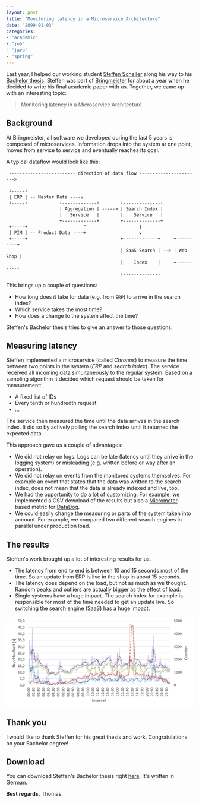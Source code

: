 ```yaml
---
layout: post
title: "Monitoring latency in a Microservice Architecture"
date: "2099-01-03"
categories:
- "academic"
- "job" 
- "java"
- "spring"
---
```


Last year, I helped our working student [Steffen Scheller](https://www.xing.com/profile/Steffen_Scheller7) along his way to his [Bachelor thesis](/assets/pdf/Bachelor-Thesis_Steffen-Scheller.pdf).
Steffen was part of [Bringmeister](https://www.bringmeister.de/) for about a year when he decided to write his final academic paper with us.
Together, we came up with an interesting topic: 

> Monitoring latency in a Microservice Architecture

## Background

At Bringmeister, all software we developed during the last 5 years is composed of microservices.
Information drops into the system at one point, moves from service to service and eventually reaches its goal.

A typical dataflow would look like this:

```
 ------------------------- direction of data flow ----------------------->

 +-----+
 | ERP | -- Master Data ----v
 +-----+            +-------------+        +--------------+    
                    | Aggregation | -----> | Search Index | 
                    |   Service   |        |    Service   | 
                    +-------------+        +--------------+ 
 +-----+                     ^                    |
 | PIM | -- Product Data ----+                    v
 +-----+                                   +-------------+     +----------+
                                           | SaaS Search | --> | Web Shop |
                                           |    Index    |     +----------+  
                                           +-------------+
```

This brings up a couple of questions:

- How long does it take for data (e.g. from `ERP`) to arrive in the search index?
- Which service takes the most time?
- How does a change to the system affect the time? 

Steffen's Bachelor thesis tries to give an answer to those questions. 

## Measuring latency

Steffen implemented a microservice (called _Chronos_) to measure the time between two points in the system (_ERP_ and _search index_).
The service received all incoming data simultaneously to the regular system.
Based on a sampling algorithm it decided which request should be taken for measurement:

- A fixed list of IDs
- Every tenth or hundredth request
- ...

The service then measured the time until the data arrives in the search index.
It did so by actively polling the search index until it returned the expected data.

This approach gave us a couple of advantages:

- We did not relay on logs.
Logs can be late (latency until they arrive in the logging system) or misleading (e.g. written before or way after an operation).
- We did not relay on events from the monitored systems themselves.
For example an event that states that the data was written to the search index, does not mean that the data is already indexed and live, too.
- We had the opportunity to do a lot of customizing. 
For example, we implemented a CSV download of the results but also a [Micrometer](https://micrometer.io/)-based metric for [DataDog](https://www.datadoghq.com/).
- We could easily change the measuring or parts of the system taken into account. 
For example, we compared two different search engines in parallel under production load.

## The results

Steffen's work brought up a lot of interesting results for us.

- The latency from end to end is between 10 and 15 seconds most of the time.
So an update from ERP is live in the shop in about 15 seconds.
- The latency does depend on the load, but not as much as we thought.
Random peaks and outliers are actually bigger as the effect of load.
- Single systems have a huge impact. 
The search index for example is responsible for most of the time needed to get an update live.
So switching the search engine (SaaS) has a huge impact.

![](/images/2023/01/microservice-latency.png)

## Thank you

I would like to thank Steffen for his great thesis and work. 
Congratulations on your Bachelor degree!

## Download

You can download Steffen's Bachelor thesis right [here](/assets/pdf/Bachelor-Thesis_Steffen-Scheller.pdf).
It's written in German.

**Best regards,** Thomas.
